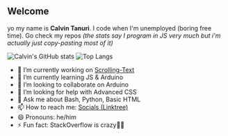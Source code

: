 ## Welcome
yo my name is **Calvin Tanuri**. I code when I'm unemployed (boring free time). Go check my repos
_(the stats say I program in JS very much but i'm actually just copy-pasting most of it)_

![Calvin's GitHub stats](https://github-readme-stats.vercel.app/api?username=N3rdyCalcium&show_icons=true&theme=chartreuse-dark)
![Top Langs](https://github-readme-stats.vercel.app/api/top-langs/?username=N3rdyCalcium&layout=compact&theme=chartreuse-dark)

- 🔭 I’m currently working on [Scrolling-Text](https://github.com/N3rdyCalcium/Scrolling-Text)
- 🌱 I’m currently learning JS & Arduino
- 👯 I’m looking to collaborate on Arduino
- 🤔 I’m looking for help with Advanced CSS
- 💬 Ask me about Bash, Python, Basic HTML
- 📫 How to reach me: [Socials (Linktree)](https://linktr.ee/pro70crazy)
- 😄 Pronouns: he/him
- ⚡ Fun fact: StackOverflow is crazy🤯🥵
